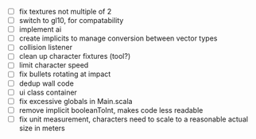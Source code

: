 - [ ] fix textures not multiple of 2
- [ ] switch to gl10, for compatability
- [ ] implement ai
- [ ] create implicits to manage conversion between vector types
- [ ] collision listener
- [ ] clean up character fixtures (tool?)
- [ ] limit character speed
- [ ] fix bullets rotating at impact
- [ ] dedup wall code
- [ ] ui class container
- [ ] fix excessive globals in Main.scala
- [ ] remove implicit booleanToInt, makes code less readable
- [ ] fix unit measurement, characters need to scale to a reasonable actual size in meters